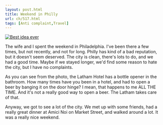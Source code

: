 ```yaml
---
layout: post.html
title: Weekend in Philly
url: ch/517.html
tags: [Anti complaint,Travel]
---
```

[![Best idea ever](http://farm2.static.flickr.com/1281/562133451_5b6dfe6494_m.jpg)](http://www.flickr.com/photos/thetejon/562133451/)

The wife and I spent the weekend in Philadelphia. I've been there a few times, but not recently, and not for long. Philly has kind of a bad reputation, but it doesn't seem deserved. The city is clean, there's lots to do, and we had a good time. Maybe if we stayed longer, we'd find some reason to hate the city, but I have no complaints.

As you can see from the photo, the Latham Hotel has a bottle opener in the bathroom. How many times have you been in a hotel, and had to open a beer by banging it on the door hinge? I mean, that happens to me ALL THE TIME. And it's not a really good way to open a beer. The Latham takes care of that. 

Anyway, we got to see a lot of the city. We met up with some friends, had a really great dinner at Amici Noi on Market Street, and walked around a lot. It was a really nice weekend.
